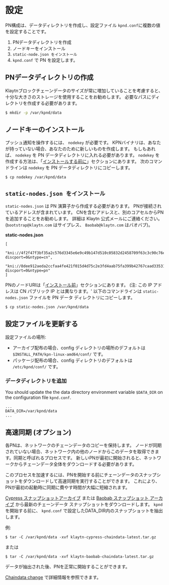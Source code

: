 # 設定 <a id="configuration"></a>

PN構成は、データディレクトリを作成し、設定ファイル `kpnd.conf`に複数の値を設定することです。

1. PNデータディレクトリを作成
2. ノードキーをインストール
3. `static-node.json をインストール`
4. `kpnd.conf` で PN を設定します。

## PNデータディレクトリの作成 <a id="pn-data-directory-creation"></a>

Klaytnブロックチェーンデータのサイズが常に増加していることを考慮すると、十分な大きさのストレージを使用することをお勧めします。 必要なパスにディレクトリを作成する必要があります。

```bash
$ mkdir -p /var/kpnd/data
```

## ノードキーのインストール <a id="install-node-key"></a>

プッシュ通知を操作するには、 `nodekey` が必要です。 KPNバイナリは、あなたが持っていない場合、あなたのために新しいものを作成します。 もしもあれば、 `nodekey` を PN データディレクトリに入れる必要があります。 `nodekey` を作成する方法は、「[インストールする前に](../before-you-install.md)」セクションにあります。 次のコマンドラインは `nodekey` を PN データディレクトリにコピーします。

```bash
$ cp nodekey /var/kpnd/data
```

## `static-nodes.json をインストール` <a id="install-static-nodes-json"></a>

`static-nodes.json` は PN 演算子から作成する必要があります。 PNが接続されているアドレスが含まれています。 CNを含むアドレスと、別のコアセルからPNを追加することをお勧めします。 詳細は Klaytn 公式メールにご連絡ください。\(`bootstrap@klaytn.com` はサイプレス、 `Baobab@klaytn.com` はバオバブ\)。

**static-nodes.json**

```text
[
  "kni://4f2f47f3bf35a2c576d3345e6e9c49b147d510c05832d2458709f63c3c90c76ead205975d944ed65e77dd4c6f63ebe1ef21d60da95952bc1e200e7487f4d9e1b@10.11.2.101:32323?discport=0&ntype=cn",
  "kni://8dee912aeda2ccfaa4fe421f015d4d75c2e3fd4aab75fa399b42767caad33531e57f3356b4a4af374593e33ec4320e1325aa2390a7be2489fa6b5724894680eb@10.11.2.102:32323?discport=0&ntype=pn"
]
```

PNのノードURIは「[インストール前](../before-you-install.md)」セクションにあります。 \(注: この IP アドレスは CN パブリック IP とは異なります。\' 以下のコマンドラインは `static-nodes.json` ファイルを PN データ ディレクトリにコピーします。

```bash
$ cp static-nodes.json /var/kpnd/data
```

## 設定ファイルを更新する <a id="update-the-configuration-file"></a>

設定ファイルの場所:

* アーカイブ配布の場合、config ディレクトリの場所のデフォルトは `$INSTALL_PATH/kpn-linux-amd64/conf/` です。
* パッケージ配布の場合、config ディレクトリのデフォルトは `/etc/kpnd/conf/` です。

### データディレクトリを追加  <a id="add-data-directory"></a>

You should update the the data directory environment variable `$DATA_DIR` on the configuration file `kpnd.conf`.

```text
...
DATA_DIR=/var/kpnd/data
...
```

## 高速同期 \(オプション\) <a id="fast-sync-optional"></a>

各PNは、ネットワークのチェーンデータのコピーを保持します。 ノードが同期されていない場合、ネットワーク内の他のノードからこのデータを取得できます。同期と呼ばれるプロセスです。 新しいPNが最初に開始されると、ネットワークからチェーンデータ全体をダウンロードする必要があります。

このプロセスを加速するには、PNを開始する前にチェーンデータのスナップショットをダウンロードして高速同期を実行することができます。 これにより、PNが最初の起動時に同期に費やす時間が大幅に短縮されます。

[Cypress スナップショットアーカイブ](http://packages.klaytn.net/cypress/chaindata/) または [Baobab スナップショット アーカイブ](http://packages.klaytn.net/baobab/chaindata/) から最新のチェーンデータ スナップショットをダウンロードします。 `kpnd`を開始する前に、 `kpnd.conf` で設定したDATA\_DIR内のスナップショットを抽出します。

例:

```text
$ tar -C /var/kpnd/data -xvf klaytn-cypress-chaindata-latest.tar.gz
```

または

```text
$ tar -C /var/kpnd/data -xvf klaytn-baobab-chaindata-latest.tar.gz
```

データが抽出された後、PNを正常に開始することができます。

[Chaindata change](../../../../../operation-guide/chaindata-change) で詳細情報を参照できます。
